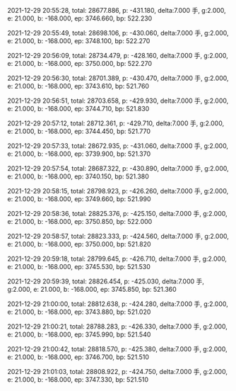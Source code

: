 2021-12-29 20:55:28, total: 28677.886, p: -431.180, delta:7.000 手, g:2.000, e: 21.000, b: -168.000, ep: 3746.660, bp: 522.230

2021-12-29 20:55:49, total: 28698.106, p: -430.060, delta:7.000 手, g:2.000, e: 21.000, b: -168.000, ep: 3748.100, bp: 522.270

2021-12-29 20:56:09, total: 28734.479, p: -428.160, delta:7.000 手, g:2.000, e: 21.000, b: -168.000, ep: 3750.000, bp: 522.270

2021-12-29 20:56:30, total: 28701.389, p: -430.470, delta:7.000 手, g:2.000, e: 21.000, b: -168.000, ep: 3743.610, bp: 521.760

2021-12-29 20:56:51, total: 28703.658, p: -429.930, delta:7.000 手, g:2.000, e: 21.000, b: -168.000, ep: 3744.710, bp: 521.830

2021-12-29 20:57:12, total: 28712.361, p: -429.710, delta:7.000 手, g:2.000, e: 21.000, b: -168.000, ep: 3744.450, bp: 521.770

2021-12-29 20:57:33, total: 28672.935, p: -431.060, delta:7.000 手, g:2.000, e: 21.000, b: -168.000, ep: 3739.900, bp: 521.370

2021-12-29 20:57:54, total: 28687.322, p: -430.890, delta:7.000 手, g:2.000, e: 21.000, b: -168.000, ep: 3740.150, bp: 521.380

2021-12-29 20:58:15, total: 28798.923, p: -426.260, delta:7.000 手, g:2.000, e: 21.000, b: -168.000, ep: 3749.660, bp: 521.990

2021-12-29 20:58:36, total: 28825.376, p: -425.150, delta:7.000 手, g:2.000, e: 21.000, b: -168.000, ep: 3750.850, bp: 522.000

2021-12-29 20:58:57, total: 28823.333, p: -424.560, delta:7.000 手, g:2.000, e: 21.000, b: -168.000, ep: 3750.000, bp: 521.820

2021-12-29 20:59:18, total: 28799.645, p: -426.710, delta:7.000 手, g:2.000, e: 21.000, b: -168.000, ep: 3745.530, bp: 521.530

2021-12-29 20:59:39, total: 28826.454, p: -425.030, delta:7.000 手, g:2.000, e: 21.000, b: -168.000, ep: 3745.850, bp: 521.360

2021-12-29 21:00:00, total: 28812.638, p: -424.280, delta:7.000 手, g:2.000, e: 21.000, b: -168.000, ep: 3743.880, bp: 521.020

2021-12-29 21:00:21, total: 28788.283, p: -426.330, delta:7.000 手, g:2.000, e: 21.000, b: -168.000, ep: 3745.990, bp: 521.540

2021-12-29 21:00:42, total: 28818.570, p: -425.380, delta:7.000 手, g:2.000, e: 21.000, b: -168.000, ep: 3746.700, bp: 521.510

2021-12-29 21:01:03, total: 28808.922, p: -424.750, delta:7.000 手, g:2.000, e: 21.000, b: -168.000, ep: 3747.330, bp: 521.510